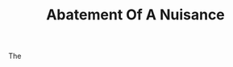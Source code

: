 ---
title: Abatement Of A Nuisance
letter: A
permalink: "/definitions/abatement-of-a-nuisance.html"
body: The
published_at: '2018-07-07'
source: Black's Law Dictionary
layout: post
---